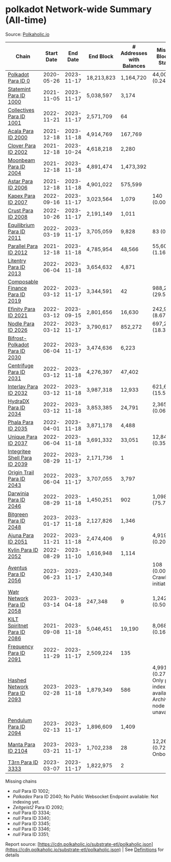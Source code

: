 # polkadot Network-wide Summary (All-time)

Source: [Polkaholic.io](https://polkaholic.io)


| Chain            | Start Date | End Date | End Block | # Addresses with Balances | Missing Blocks / Status |
| ---------------- | ---------- | ---------| --------- | ------------------------- | ----------------------- |
| [Polkadot Para ID 0](/polkadot/0-polkadot) | 2020-05-26 | 2023-11-17 | 18,213,823 |  1,164,720 | 44,009 (0.24%)  |
| [Statemint Para ID 1000](/polkadot/1000-statemint) | 2021-11-05 | 2023-11-17 | 5,038,597 |  3,174 |    |
| [Collectives Para ID 1001](/polkadot/1001-collectives) | 2022-11-21 | 2023-11-17 | 2,571,709 |  64 |    |
| [Acala Para ID 2000](/polkadot/2000-acala) | 2021-12-18 | 2023-11-18 | 4,914,769 |  167,769 |    |
| [Clover Para ID 2002](/polkadot/2002-clover) | 2021-12-18 | 2023-10-24 | 4,618,218 |  2,280 |    |
| [Moonbeam Para ID 2004](/polkadot/2004-moonbeam) | 2021-12-18 | 2023-11-18 | 4,891,474 |  1,473,392 |    |
| [Astar Para ID 2006](/polkadot/2006-astar) | 2021-12-18 | 2023-11-18 | 4,901,022 |  575,599 |    |
| [Kapex Para ID 2007](/polkadot/2007-kapex) | 2022-09-16 | 2023-11-17 | 3,023,564 |  1,079 | 140 (0.00%)  |
| [Crust Para ID 2008](/polkadot/2008-crust) | 2022-10-26 | 2023-11-17 | 2,191,149 |  1,011 |    |
| [Equilibrium Para ID 2011](/polkadot/2011-equilibrium) | 2022-03-19 | 2023-11-17 | 3,705,059 |  9,828 | 83 (0.00%)  |
| [Parallel Para ID 2012](/polkadot/2012-parallel) | 2021-12-18 | 2023-11-18 | 4,785,954 |  48,566 | 55,601 (1.16%)  |
| [Litentry Para ID 2013](/polkadot/2013-litentry) | 2022-06-04 | 2023-11-18 | 3,654,632 |  4,871 |    |
| [Composable Finance Para ID 2019](/polkadot/2019-composable) | 2022-03-12 | 2023-11-17 | 3,344,591 |  42 | 988,256 (29.55%)  |
| [Efinity Para ID 2021](/polkadot/2021-efinity) | 2022-03-12 | 2023-09-15 | 2,801,656 |  16,630 | 242,949 (8.67%)  |
| [Nodle Para ID 2026](/polkadot/2026-nodle) | 2022-03-12 | 2023-11-17 | 3,790,617 |  852,272 | 697,249 (18.39%)  |
| [Bifrost-Polkadot Para ID 2030](/polkadot/2030-bifrost-dot) | 2022-06-04 | 2023-11-17 | 3,474,636 |  6,223 |    |
| [Centrifuge Para ID 2031](/polkadot/2031-centrifuge) | 2022-03-12 | 2023-11-18 | 4,276,397 |  47,402 |    |
| [Interlay Para ID 2032](/polkadot/2032-interlay) | 2022-03-12 | 2023-11-18 | 3,987,318 |  12,933 | 621,626 (15.59%)  |
| [HydraDX Para ID 2034](/polkadot/2034-hydradx) | 2022-03-12 | 2023-11-18 | 3,853,385 |  24,791 | 2,365 (0.06%)  |
| [Phala Para ID 2035](/polkadot/2035-phala) | 2022-04-01 | 2023-11-18 | 3,871,178 |  4,488 |    |
| [Unique Para ID 2037](/polkadot/2037-unique) | 2022-06-04 | 2023-11-18 | 3,691,332 |  33,051 | 12,841 (0.35%)  |
| [Integritee Shell Para ID 2039](/polkadot/2039-integritee-shell) | 2022-08-29 | 2023-11-17 | 2,171,736 |  1 |    |
| [Origin Trail Para ID 2043](/polkadot/2043-origintrail) | 2022-06-04 | 2023-11-17 | 3,707,055 |  3,797 |    |
| [Darwinia Para ID 2046](/polkadot/2046-darwinia) | 2022-08-29 | 2023-11-18 | 1,450,251 |  902 | 1,098,047 (75.71%)  |
| [Bitgreen Para ID 2048](/polkadot/2048-bitgreen) | 2023-01-17 | 2023-11-18 | 2,127,826 |  1,346 |    |
| [Ajuna Para ID 2051](/polkadot/2051-ajuna) | 2022-11-21 | 2023-11-18 | 2,474,406 |  9 | 4,919 (0.20%)  |
| [Kylin Para ID 2052](/polkadot/2052-kylin) | 2022-08-29 | 2023-11-10 | 1,616,948 |  1,114 |    |
| [Aventus Para ID 2056](/polkadot/2056-aventus) | 2023-06-23 | 2023-11-17 | 2,430,348 |   | 108 (0.00%) Crawling initiated |
| [Watr Network Para ID 2058](/polkadot/2058-watr) | 2023-03-14 | 2023-04-18 | 247,348 |  9 | 1,242 (0.50%)  |
| [KILT Spiritnet Para ID 2086](/polkadot/2086-kilt) | 2021-09-08 | 2023-11-18 | 5,046,451 |  19,190 | 8,068 (0.16%)  |
| [Frequency Para ID 2091](/polkadot/2091-frequency) | 2022-11-29 | 2023-11-17 | 2,509,224 |  135 |    |
| [Hashed Network Para ID 2093](/polkadot/2093-hashed) | 2023-02-28 | 2023-11-18 | 1,879,349 |  586 | 4,991 (0.27%) Only partial index available: Archive node unavailable |
| [Pendulum Para ID 2094](/polkadot/2094-pendulum) | 2023-02-13 | 2023-11-17 | 1,896,609 |  1,409 |    |
| [Manta Para ID 2104](/polkadot/2104-manta) | 2023-03-21 | 2023-11-17 | 1,702,238 |  28 | 12,262 (0.72%) Onboarding |
| [T3rn Para ID 3333](/polkadot/3333-t3rn) | 2023-03-07 | 2023-11-17 | 1,822,975 |  2 |    |

Missing chains


* *null* Para ID 1002; 
* *Polkadex* Para ID 2040; No Public Websocket Endpoint available: Not indexing yet.
* *Zeitgeist2* Para ID 2092; 
* *null* Para ID 3334; 
* *null* Para ID 3340; 
* *null* Para ID 3345; 
* *null* Para ID 3346; 
* *null* Para ID 3351; 

Report source: [https://cdn.polkaholic.io/substrate-etl/polkaholic.json](https://cdn.polkaholic.io/substrate-etl/polkaholic.json) | See [Definitions](/DEFINITIONS.md) for details
